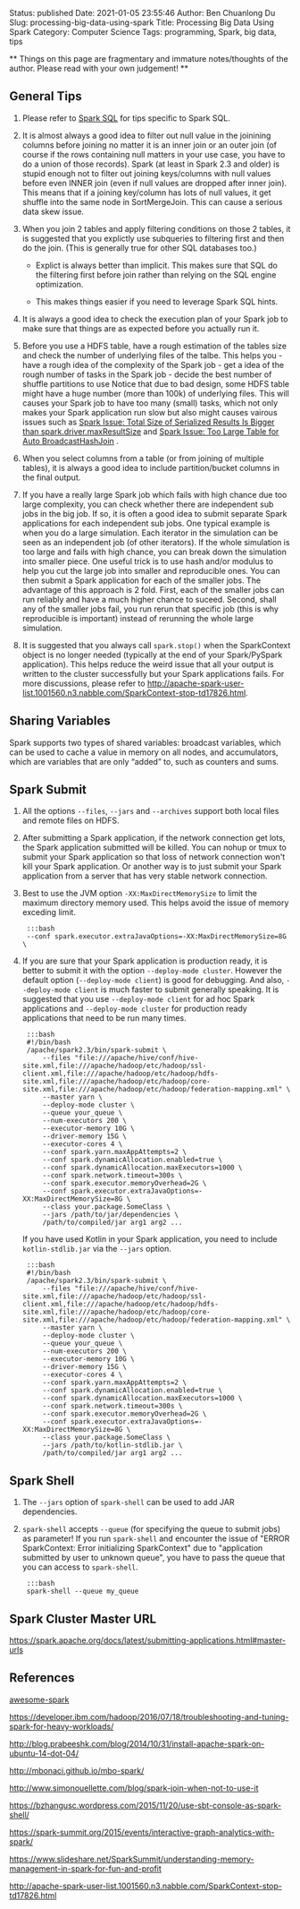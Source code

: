 Status: published
Date: 2021-01-05 23:55:46
Author: Ben Chuanlong Du
Slug: processing-big-data-using-spark
Title: Processing Big Data Using Spark
Category: Computer Science
Tags: programming, Spark, big data, tips

**
Things on this page are
fragmentary and immature notes/thoughts of the author.
Please read with your own judgement!
**

## General Tips

1. Please refer to 
    [Spark SQL](http://www.legendu.net/misc/blog/spark-sql-tips/)
    for tips specific to Spark SQL.

2. It is almost always a good idea to filter out null value in the joinining columns before joining
    no matter it is an inner join or an outer join 
    (of course if the rows containing null matters in your use case, you have to do a union of those records).
    Spark (at least in Spark 2.3 and older) is stupid enough not to filter out joining keys/columns with null values before even INNER join
    (even if null values are dropped after inner join).
    This means that if a joining key/column has lots of null values, 
    it get shuffle into the same node in SortMergeJoin.
    This can cause a serious data skew issue.

3. When you join 2 tables and apply filtering conditions on those 2 tables, 
    it is suggested that you explictly use subqueries to filtering first and then do the join.
    (This is generally true for other SQL databases too.)

    - Explict is always better than implicit. 
        This makes sure that SQL do the filtering first before join
        rather than relying on the SQL engine optimization.

    - This makes things easier if you need to leverage Spark SQL hints.

2. It is always a good idea to check the execution plan of your Spark job 
    to make sure that things are as expected
    before you actually run it.

2. Before you use a HDFS table, 
    have a rough estimation of the tables size 
    and check the number of underlying files of the talbe.
    This helps you
        - have a rough idea of the complexity of the Spark job
        - get a idea of the rough number of tasks in the Spark job
        - decide the best number of shuffle partitions to use
    Notice that due to bad design,
    some HDFS table might have a huge number (more than 100k) of underlying files.
    This will causes your Spark job to have too many (small) tasks,
    which not only makes your Spark application run slow 
    but also might causes vairous issues such as 
    [Spark Issue: Total Size of Serialized Results Is Bigger than spark.driver.maxResultSize](http://www.legendu.net/misc/blog/spark-issues-total-size-bigger-than-maxresultsize/)
    and
    [Spark Issue: Too Large Table for Auto BroadcastHashJoin](http://www.legendu.net/misc/blog/spark-issue-too-large-table-for-auto-BroadcastHashJoin/)
    .

2. When you select columns from a table (or from joining of multiple tables),
    it is always a good idea to include partition/bucket columns in the final output.

1. If you have a really large Spark job which fails with high chance due too large complexity,
    you can check whether there are independent sub jobs in the big job.
    If so,
    it is often a good idea to submit separate Spark applications for each independent sub jobs.
    One typical example is when you do a large simulation. 
    Each iterator in the simulation can be seen as an independent job (of other iterators).
    If the whole simulation is too large and fails with high chance,
    you can break down the simulation into smaller piece.
    One useful trick is to use hash and/or modulus to help you cut the large job into smaller and reproducible ones. 
    You can then submit a Spark application for each of the smaller jobs.
    The advantage of this approach is 2 fold.
    First, 
    each of the smaller jobs can run reliably and have a much higher chance to suceed. 
    Second, 
    shall any of the smaller jobs fail, 
    you run rerun that specific job (this is why reproducible is important) instead of rerunning the whole large simulation.

2. It is suggested that you always call `spark.stop()` 
    when the SparkContext object is no longer needed (typically at the end of your Spark/PySpark application).
    This helps reduce the weird issue that all your output is written to the cluster successfully 
    but your Spark applications fails.
    For more discussions, 
    please refer to http://apache-spark-user-list.1001560.n3.nabble.com/SparkContext-stop-td17826.html.

## Sharing Variables

Spark supports two types of shared variables: broadcast variables,
which can be used to cache a value in memory on all nodes,
and accumulators,
which are variables that are only “added” to, such as counters and sums.


## Spark Submit

1. All the options `--files`, `--jars` and `--archives` 
    support both local files and remote files on HDFS. 
    
1. After submitting a Spark application, 
    if the network connection get lots, 
    the Spark application submitted will be killed.
    You can nohup or tmux to submit your Spark application 
    so that loss of network connection won't kill your Spark application.
    Or another way is to just submit your Spark application
    from a server that has very stable network connection.

3. Best to use the JVM option `-XX:MaxDirectMemorySize` to limit the maximum directory memory used.
    This helps avoid the issue of memory exceding limit.

        :::bash
        --conf spark.executor.extraJavaOptions=-XX:MaxDirectMemorySize=8G \

2. If you are sure that your Spark application is production ready,
    it is better to submit it with the option `--deploy-mode cluster`.
    However the default option (`--deploy-mode client`) is good for debugging.
    And also, `--deploy-mode client` is much faster to submit generally speaking.
    It is suggested that you use `--deploy-mode client` for ad hoc Spark applications
    and `--deploy-mode cluster` for production ready applications that need to be run many times.

        :::bash
        #!/bin/bash
        /apache/spark2.3/bin/spark-submit \
            --files "file:///apache/hive/conf/hive-site.xml,file:///apache/hadoop/etc/hadoop/ssl-client.xml,file:///apache/hadoop/etc/hadoop/hdfs-site.xml,file:///apache/hadoop/etc/hadoop/core-site.xml,file:///apache/hadoop/etc/hadoop/federation-mapping.xml" \
            --master yarn \
            --deploy-mode cluster \
            --queue your_queue \
            --num-executors 200 \
            --executor-memory 10G \
            --driver-memory 15G \
            --executor-cores 4 \
            --conf spark.yarn.maxAppAttempts=2 \
            --conf spark.dynamicAllocation.enabled=true \
            --conf spark.dynamicAllocation.maxExecutors=1000 \
            --conf spark.network.timeout=300s \
            --conf spark.executor.memoryOverhead=2G \
            --conf spark.executor.extraJavaOptions=-XX:MaxDirectMemorySize=8G \
            --class your.package.SomeClass \
            --jars /path/to/jar/dependencies \
            /path/to/compiled/jar arg1 arg2 ...

    If you have used Kotlin in your Spark application,
    you need to include `kotlin-stdlib.jar` via the `--jars` option.

        :::bash
        #!/bin/bash
        /apache/spark2.3/bin/spark-submit \
            --files "file:///apache/hive/conf/hive-site.xml,file:///apache/hadoop/etc/hadoop/ssl-client.xml,file:///apache/hadoop/etc/hadoop/hdfs-site.xml,file:///apache/hadoop/etc/hadoop/core-site.xml,file:///apache/hadoop/etc/hadoop/federation-mapping.xml" \
            --master yarn \
            --deploy-mode cluster \
            --queue your_queue \
            --num-executors 200 \
            --executor-memory 10G \
            --driver-memory 15G \
            --executor-cores 4 \
            --conf spark.yarn.maxAppAttempts=2 \
            --conf spark.dynamicAllocation.enabled=true \
            --conf spark.dynamicAllocation.maxExecutors=1000 \
            --conf spark.network.timeout=300s \
            --conf spark.executor.memoryOverhead=2G \
            --conf spark.executor.extraJavaOptions=-XX:MaxDirectMemorySize=8G \
            --class your.package.SomeClass \
            --jars /path/to/kotlin-stdlib.jar \
            /path/to/compiled/jar arg1 arg2 ...

## Spark Shell

1. The `--jars` option of `spark-shell` can be used to add JAR dependencies.

2. `spark-shell` accepts `--queue` (for specifying the queue to submit jobs) as parameter!
If you run `spark-shell` and encounter the issue of "ERROR SparkContext: Error initializing SparkContext" 
due to "application submitted by user to unknown queue",
you have to pass the queue that you can access to `spark-shell`.

        :::bash
        spark-shell --queue my_queue

## Spark Cluster Master URL

https://spark.apache.org/docs/latest/submitting-applications.html#master-urls


## References

[awesome-spark](https://github.com/awesome-spark/awesome-spark)

https://developer.ibm.com/hadoop/2016/07/18/troubleshooting-and-tuning-spark-for-heavy-workloads/

http://blog.prabeeshk.com/blog/2014/10/31/install-apache-spark-on-ubuntu-14-dot-04/

http://mbonaci.github.io/mbo-spark/

http://www.simonouellette.com/blog/spark-join-when-not-to-use-it

https://bzhangusc.wordpress.com/2015/11/20/use-sbt-console-as-spark-shell/

https://spark-summit.org/2015/events/interactive-graph-analytics-with-spark/

https://www.slideshare.net/SparkSummit/understanding-memory-management-in-spark-for-fun-and-profit

http://apache-spark-user-list.1001560.n3.nabble.com/SparkContext-stop-td17826.html

